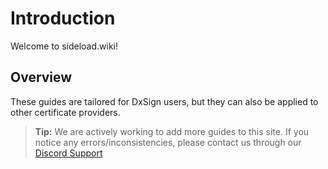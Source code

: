 # Introduction

Welcome to sideload.wiki!

## Overview

These guides are tailored for DxSign users, but they can also be applied to other certificate providers.

> **Tip:** We are actively working to add more guides to this site. If you notice any errors/inconsistencies, please contact us through our [Discord Support](https://discord.gg/n9gCG3U5Yf)
